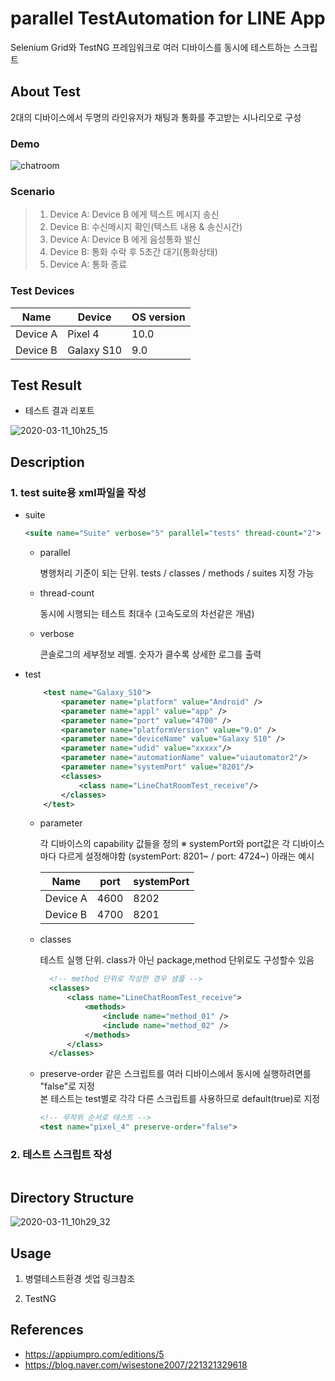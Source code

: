 # parallel TestAutomation for LINE App
Selenium Grid와 TestNG 프레임워크로 여러 디바이스를 동시에 테스트하는 스크립트 

## About Test
2대의 디바이스에서 두명의 라인유저가 채팅과 통화를 주고받는 시나리오로 구성

### Demo
![chatroom](https://user-images.githubusercontent.com/25470405/76373396-a3e85780-6383-11ea-9269-d100f22d626a.gif)

### Scenario
> 1. Device A: Device B 에게 텍스트 메시지 송신
> 2. Device B: 수신메시지 확인(텍스트 내용 & 송신시간)
> 3. Device A: Device B 에게 음성통화 발신
> 4. Device B: 통화 수락 후 5초간 대기(통화상태)
> 4. Device A: 통화 종료

### Test Devices
|Name|Device|OS version|
|------|------|------|
|Device A|Pixel 4|10.0|
|Device B|Galaxy S10|9.0|



## Test Result
* 테스트 결과 리포트

![2020-03-11_10h25_15](https://user-images.githubusercontent.com/25470405/76374294-1f4b0880-6386-11ea-8d1b-3524916f4860.gif)



## Description

### 1. test suite용 xml파일을 작성

* suite
    
    ```xml
    <suite name="Suite" verbose="5" parallel="tests" thread-count="2">
    ```
    
    + parallel 
    
      병행처리 기준이 되는 단위. tests / classes / methods / suites 지정 가능
    
    + thread-count 
    
      동시에 시행되는 테스트 최대수 (고속도로의 차선같은 개념)
      
    + verbose
    
      콘솔로그의 세부정보 레벨. 숫자가 클수록 상세한 로그를 출력

* test
    ```xml
        <test name="Galaxy_S10">
            <parameter name="platform" value="Android" />
            <parameter name="appl" value="app" />
            <parameter name="port" value="4700" />
            <parameter name="platformVersion" value="9.0" />
            <parameter name="deviceName" value="Galaxy S10" />
            <parameter name="udid" value="xxxxx"/>
            <parameter name="automationName" value="uiautomator2"/>
            <parameter name="systemPort" value="8201"/>
            <classes>
                <class name="LineChatRoomTest_receive"/>
            </classes>
        </test>
    ```
    + parameter
    
      각 디바이스의 capability 값들을 정의
      ※ systemPort와 port값은 각 디바이스마다 다르게 설정해야함 (systemPort: 8201~ / port: 4724~) 아래는 예시

        |Name|port|systemPort|
        |------|------|------|
        |Device A|4600|8202|
        |Device B|4700|8201|

    + classes
      
      테스트 실행 단위. class가 아닌 package,method 단위로도 구성할수 있음
      ```xml
        <!-- method 단위로 작성한 경우 샘플 -->
        <classes>
            <class name="LineChatRoomTest_receive">
                <methods>
                    <include name="method_01" />
                    <include name="method_02" />
                </methods>
            </class>   
        </classes>
        ```
    
     + preserve-order
       같은 스크립트를 여러 디바이스에서 동시에 실행하려면를 "false"로 지정 <br/> 
       본 테스트는 test별로 각각 다른 스크립트를 사용하므로 default(true)로 지정  
        ```xml
        <!-- 무작위 순서로 테스트 -->
        <test name="pixel_4" preserve-order="false">
        ```
### 2. 테스트 스크립트 작성

```java

```

## Directory Structure
![2020-03-11_10h29_32](https://user-images.githubusercontent.com/25470405/76376558-e877f100-638b-11ea-84c9-280291c78fc5.png)

## Usage
1. 병렬테스트환경 셋업
링크참조

2. TestNG

## References
* https://appiumpro.com/editions/5
* https://blog.naver.com/wisestone2007/221321329618
